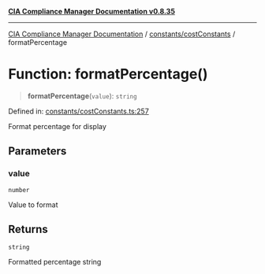 [**CIA Compliance Manager Documentation v0.8.35**](../../../README.md)

***

[CIA Compliance Manager Documentation](../../../modules.md) / [constants/costConstants](../README.md) / formatPercentage

# Function: formatPercentage()

> **formatPercentage**(`value`): `string`

Defined in: [constants/costConstants.ts:257](https://github.com/Hack23/cia-compliance-manager/blob/b297770fc62abf558e2711cd029bbbe74e6c5cfb/src/constants/costConstants.ts#L257)

Format percentage for display

## Parameters

### value

`number`

Value to format

## Returns

`string`

Formatted percentage string
